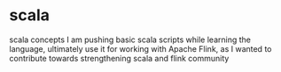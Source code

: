 # scala
scala concepts
I am pushing basic scala scripts while learning the language, ultimately use it for working with Apache Flink, as I wanted to contribute towards strengthening scala and flink community
